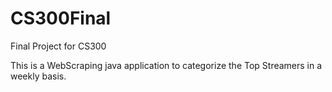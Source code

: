 # CS300Final
Final Project for CS300

This is a WebScraping java application to categorize the Top Streamers in a weekly basis.
